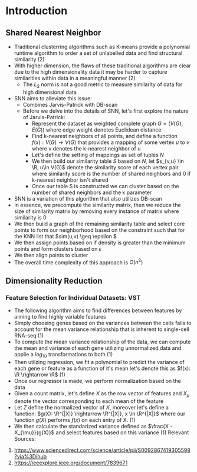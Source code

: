 # Introduction 
## Shared Nearest Neighbor
- Traditional clusterring algorithms such as K-means provide a polynomial runtime algorithm to order a set of unlabelled data and find structural similarity (2)
- With higher dimension, the flaws of these traditional algorithms are clear due to the high dimensionality data it may be harder to capture similarities within data in a meaningful manner (2)
  -  The $L_2$ norm is not a good metric to measure similarity of data for high dimensional data
- SNN aims to alleviate this issue:
  - Combines Jarvis-Patrick with DB-scan 
  - Before we delve into the details of SNN, let's first explore the nature of Jarvis-Patrick:
    - Represent the dataset as weighted complete graph $G = (V(G),E(G))$ where edge weight denotes Euclidean distance 
    - Find k-nearest neighbors of all points, and define a function $f(x): V(G) \rightarrow V(G)$ that provides a mapping of some vertex $u$ to $v$ where v denotes the k-nearest neighbor of u 
    - Let's define the setting of mappings as set of tuples $N$
    - We then build our similarity table $S$ based on $N$, let $s_{v,u} \in \R, u\in V(G)$ denote the similarity score of each vertex pair where similarity score is the number of shared neighbors and 0 if k-nearest neighbor isn't shared
    - Once our table S is constructed we can cluster based on the number of shared neighbors and the k parameter
- SNN is a variation of this algorithm that also utilizes DB-scan
- In essence, we precompute the similarity matrix, then we reduce the size of similarity matrix by removing every instance of matrix where similarity is 0
- We then build a graph of the remaining similarity table and select core points to form our neighborhood based on the constraint such that for the KNN list that $sim(u,v) \geq \epsilon $
- We then assign points based on if density is greater than the minimum points and form clusters based on $\epsilon$
- We then align points to cluster
- The overall time complexity of this approach is $O(n^2)$
## Dimensionality Reduction 
### Feature Selection for Individual Datasets: VST
- The following algorithm aims to find differences between features by aiming to find highly variable features
- Simply choosing genes based on the variances between the cells fails to account for the mean variance relationship that is inherent to single-cell RNA-seq (1)
- To compute the mean variance relationship of the data, we can compute the mean and variance of each gene utilizing unnormalized data and applie a $log_{10}$ transformations to both (1)
- Then utilzing regression, we fit a polynomial to predict the variance of each gene or feature as a function of it's mean let's denote this as $f(x): \R \rightarrow \R$ (1)
- Once our regressor is made, we perform normalization based on the data 
- Given a count matrix, let's define $X$ as the row vector of features and $X_{\mu}$ denote the vector corresponding to each mean of the feature
- Let $Z$ define the normalized vector of $X$, moreover let's define a function: $g(X): \R^{|X|} \rightarrow \R^{|X|}, x \in \R^{|X|}$  where our function $g(X)$ performs $f(x)$ on each entry of X. (1)
- We then calculate the standarized variance defined as $\frac{X - X_{\mu}}{g(X)}$ and select features based on this variance (1)
Relevant Sources:
1. https://www.sciencedirect.com/science/article/pii/S0092867419305598?via%3Dihub
2. https://ieeexplore.ieee.org/document/7839671
